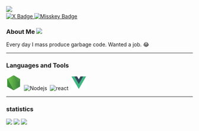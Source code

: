 
<div id="header" align="left">
  <img src="https://media.tenor.com/5ZScZAHC6MQAAAAC/kokoa_waiwai.gif" width="200">
  <div id="badges">
    <a href="https://twitter.com/ciel_vr" target="_blank">
      <img src="https://img.shields.io/badge/Twitter(X)-black?style=for-the-badge&logo=x&logoColor=white" alt="X Badge"/>
    </a>
    <a href="https://misskey.resonite.love/@kokoa_" target="_blank">
      <img src="https://img.shields.io/badge/Misskey-A1CA03?style=for-the-badge&logo=misskey&logoColor=white" alt="Misskey Badge"/>
    </a>
  </div>
</div>

### About Me <img src="https://media.tenor.com/5ZScZAHC6MQAAAAC/kokoa_waiwai.gif" width="25"> 
Every day I mass produce garbage code. Wanted a job. :joy:

---

### Languages and Tools

<p>
  <img src="https://github.com/devicons/devicon/blob/master/icons/nodejs/nodejs-original.svg" title="Nodejs" alt="Nodejs" width="40" height="40"/>&nbsp;
  <img src="https://cdn.jsdelivr.net/gh/devicons/devicon/icons/typescript/typescript-original.svg" title="TypeScript" alt="Nodejs" width="40" height="40"/>&nbsp;
  <img src="https://cdn.jsdelivr.net/gh/devicons/devicon/icons/react/react-original.svg" title="Vuejs" alt="react" width="40" height="40"/>&nbsp;
  <img src="https://github.com/devicons/devicon/blob/master/icons/vuejs/vuejs-original.svg" title="Vuejs" alt="Vuejs" width="40" height="40"/>&nbsp;
</p>

---

### statistics
<div align="">
   <img src="https://github-profile-trophy.vercel.app/?username=rassi0429&row=1&no-bg=true&no-frame=true&theme=darkhub" />
   <img src="https://github-profile-summary-cards.vercel.app/api/cards/profile-details?username=rassi0429&theme=github_dark" />
   <img src="https://github-card.kokoa.dev/api/languages?username=rassi0429" />
</div>

